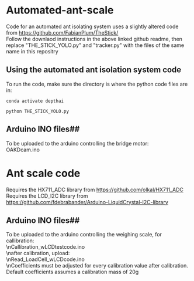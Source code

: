 # Automated-ant-scale
Code for an automated ant isolating system uses a slightly altered code from https://github.com/FabianPlum/TheStick/ \
Follow the downlaod instructions in the above linked github readme, then replace "THE_STICK_YOLO.py" and "tracker.py" with the files of the same name in this repositry


## Using the automated ant isolation system code ##
To run the code, make sure the directory is where the python code files are in:

```
conda activate depthai

python THE_STICK_YOLO.py
```


## Arduino INO files##
To be uploaded to the arduino controlling the bridge motor:\
OAKDcam.ino



# Ant scale code
Requires the HX711_ADC library from https://github.com/olkal/HX711_ADC
Requires the LCD_I2C library from https://github.com/fdebrabander/Arduino-LiquidCrystal-I2C-library

## Arduino INO files##
To be uploaded to the arduino controlling the weighing scale,
for callibration:\
\nCallibration_wLCDtestcode.ino\
\nafter calibration, upload:\
\nRead_LoadCell_wLCDcode.ino\
\nCoefficients must be adjusted for every calibration value after calibration. Default coefficients assumes a calibration mass of 20g
